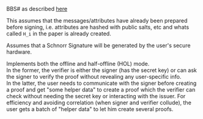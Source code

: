 BBS# as described [here](https://github.com/user-attachments/files/15905230/BBS_Sharp_Short_TR.pdf)

This assumes that the messages/attributes have already been prepared before signing, i.e. attributes are hashed
with public salts, etc and whats called `H_i` in the paper is already created.

Assumes that a Schnorr Signature will be generated by the user's secure hardware.

Implements both the offline and half-offline (HOL) mode.  
In the former, the verifier is either the signer (has the secret key) or can ask the signer to verify the proof without revealing any user-specific info.  
In the latter, the user needs to communicate with the signer before creating a proof and get "some helper data"
to create a proof which the verifier can check without needing the secret key or interacting with the issuer.
For efficiency and avoiding correlation (when signer and verifier collude), the user gets a batch of
"helper data" to let him create several proofs.